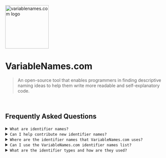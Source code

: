 <div>
<img src="https://variablenames.com/favicon.ico" alt="variablenames.com logo" height="138"/>
</div>

# VariableNames.com

> An open-source tool that enables programmers in finding descriptive naming ideas to help them write more readable and self-explanatory code.

<br>

## Frequently Asked Questions

<details>
  <summary><code>What are identifier names?</code></summary>
  
  <hr>
  
  ##### They are the names given to identify an entity in code.
  
  ```
  // Example: Identifier Names
  
  addMetaData()
  replacementText
  SEQUENCE_NUMBER
  isVisible
  setFullName()
  SecurityError
  resetPasswordForm()
  XSRF_TOKEN
  isNumeric
  ```
 
  <hr>
  
</details>

<details>
  <summary><code>Can I help contribute new identifier names?</code></summary>
  
  <hr>
  
  ##### Absolutely! We are always looking for new contributors. <a href="https://twitter.com/variablenaming" target="_blank" alt="variablenames.com logo">Just give us a shout on twitter to join.</a>
  
  <hr>
  
</details>


<details>
  <summary><code>Where are the identifier names that VariableNames.com uses?</code></summary>
  
  <hr>
  
  ##### The identifier names used on VariableNames.com are fully open-source and can be viewed here: <a href="https://github.com/justinryanleung/VariableNames.com/blob/master/identifier-names.txt" target="_blank" alt="variablenames.com logo">Click to view →</a>
 
  <hr>
  
</details>

<details>
  <summary><code>Can I use the VariableNames.com identifier names list?</code></summary>
  
  <hr>
  
  ##### Yes you can! Feel free to use the ever growing identifier names list from this repo in your own projects.
  
  <hr>
  
</details>

<details>
  <summary><code>What are the identifier types and how are they used?</code></summary>
  
  <hr>
  
  ##### They are assigned to identifier names so there's a way to determine the specific purpose that name is used for.
  
  ```go
  // Example: Identifier Types
  
  variable
  function
  constant
  class
  endpoint
  test
  ui
  ```
  
  <hr>
   
</details>
<br>

<br>
